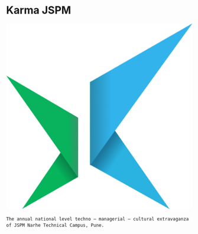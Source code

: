 # Karma JSPM
![Karma Logo](public/manifest_images/android-chrome-512x512.png)


```The annual national level techno – managerial – cultural extravaganza of JSPM Narhe Technical Campus, Pune.```
